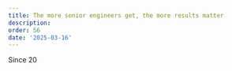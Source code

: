 ```yaml
---
title: The more senior engineers get, the more results matter
description: 
order: 56
date: '2025-03-16'
---
```


Since 20
